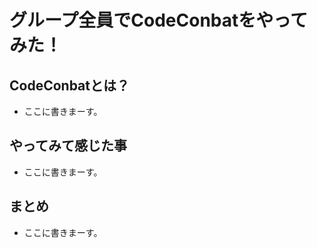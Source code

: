 # グループ全員でCodeConbatをやってみた！
## CodeConbatとは？
+ ここに書きまーす。

## やってみて感じた事
+ ここに書きまーす。

## まとめ
+ ここに書きまーす。


